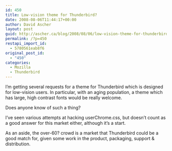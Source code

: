 ```yaml
---
id: 450
title: Low-vision theme for Thunderbird?
date: 2008-08-06T11:44:17+00:00
author: David Ascher
layout: post
guid: http://ascher.ca/blog/2008/08/06/low-vision-theme-for-thunderbird/
permalink: /?p=450
restapi_import_id:
  - 5780561eab8f6
original_post_id:
  - "450"
categories:
  - Mozilla
  - Thunderbird
---
```

I&#8217;m getting several requests for a theme for Thunderbird which is designed for low-vision users. In particular, with an aging population, a theme which has large, high contrast fonts would be really welcome.

Does anyone know of such a thing?

I&#8217;ve seen various attempts at hacking userChrome.css, but doesn&#8217;t count as a good answer for this market either, although it&#8217;s a start.

As an aside, the over-60? crowd is a market that Thunderbird could be a good match for, given some work in the product, packaging, support & distribution.